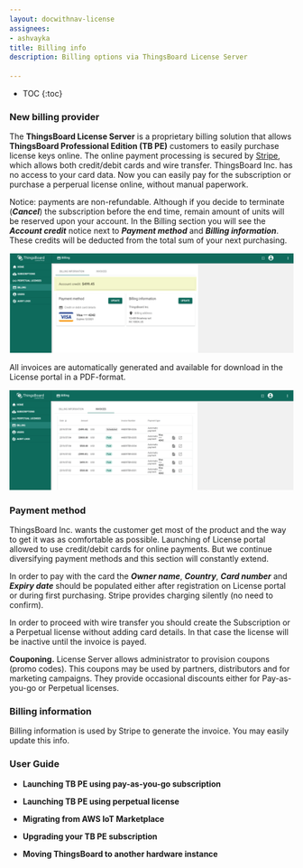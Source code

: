 ```yaml
---
layout: docwithnav-license
assignees:
- ashvayka
title: Billing info
description: Billing options via ThingsBoard License Server

---
```

* TOC
{:toc}

### New billing provider

The **ThingsBoard License Server** is a proprietary billing solution that allows **ThingsBoard Professional Edition (TB PE)** customers to easily purchase license keys online. The online payment processing is secured by [Stripe](https://stripe.com/), which allows both credit/debit cards and wire transfer. ThingsBoard Inc. has no access to your card data. 
Now you can easily pay for the subscription or purchase a perperual license online, without manual paperwork. 

Notice: payments are non-refundable. Although if you decide to terminate (***Cancel***) the subscription before the end time, remain amount of units will be reserved upon your account. In the Billing section you will see the ***Account credit*** notice next to ***Payment method*** and ***Billing information***. These credits will be deducted from the total sum of your next purchasing.  

![image](/images/license/accountcredit.png) 

All invoices are automatically generated and available for download in the License portal in a PDF-format.

![image](/images/license/billing.png) 
 
### Payment method
ThingsBoard Inc. wants the customer get most of the product and the way to get it was as comfortable as possible.  Launching of License portal allowed to use credit/debit cards for online payments. But we continue diversifying payment methods and this section will constantly extend.

In order to pay with the card the ***Owner name***, ***Country***, ***Card number*** and ***Expiry date*** should be populated either after registration on License portal or during first purchasing. Stripe provides charging silently (no need to confirm).

In order to proceed with wire transfer you should create the Subscription or a Perpetual license without adding card details. In that case the license will be inactive until the invoice is payed.  

**Couponing.** License Server allows administrator to provision coupons (promo codes). This coupons may be used by partners, distributors and for marketing campaigns. They provide occasional discounts either for Pay-as-you-go or Perpetual licenses.
 
### Billing information
Billing information is used by Stripe to generate the invoice. You may easily update this info.

### User Guide

 - **Launching TB PE using pay-as-you-go subscription**
 
 - **Launching TB PE using perpetual license**
 
 - **Migrating from AWS IoT Marketplace**
 
 - **Upgrading your TB PE subscription** 
 
 - **Moving ThingsBoard to another hardware instance** 


